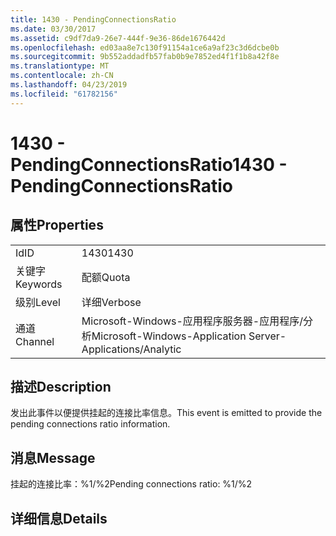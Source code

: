 ```yaml
---
title: 1430 - PendingConnectionsRatio
ms.date: 03/30/2017
ms.assetid: c9df7da9-26e7-444f-9e36-86de1676442d
ms.openlocfilehash: ed03aa8e7c130f91154a1ce6a9af23c3d6dcbe0b
ms.sourcegitcommit: 9b552addadfb57fab0b9e7852ed4f1f1b8a42f8e
ms.translationtype: MT
ms.contentlocale: zh-CN
ms.lasthandoff: 04/23/2019
ms.locfileid: "61782156"
---
```

# <a name="1430---pendingconnectionsratio"></a><span data-ttu-id="e3317-102">1430 - PendingConnectionsRatio</span><span class="sxs-lookup"><span data-stu-id="e3317-102">1430 - PendingConnectionsRatio</span></span>
## <a name="properties"></a><span data-ttu-id="e3317-103">属性</span><span class="sxs-lookup"><span data-stu-id="e3317-103">Properties</span></span>  
  
|||  
|-|-|  
|<span data-ttu-id="e3317-104">Id</span><span class="sxs-lookup"><span data-stu-id="e3317-104">ID</span></span>|<span data-ttu-id="e3317-105">1430</span><span class="sxs-lookup"><span data-stu-id="e3317-105">1430</span></span>|  
|<span data-ttu-id="e3317-106">关键字</span><span class="sxs-lookup"><span data-stu-id="e3317-106">Keywords</span></span>|<span data-ttu-id="e3317-107">配额</span><span class="sxs-lookup"><span data-stu-id="e3317-107">Quota</span></span>|  
|<span data-ttu-id="e3317-108">级别</span><span class="sxs-lookup"><span data-stu-id="e3317-108">Level</span></span>|<span data-ttu-id="e3317-109">详细</span><span class="sxs-lookup"><span data-stu-id="e3317-109">Verbose</span></span>|  
|<span data-ttu-id="e3317-110">通道</span><span class="sxs-lookup"><span data-stu-id="e3317-110">Channel</span></span>|<span data-ttu-id="e3317-111">Microsoft-Windows-应用程序服务器-应用程序/分析</span><span class="sxs-lookup"><span data-stu-id="e3317-111">Microsoft-Windows-Application Server-Applications/Analytic</span></span>|  
  
## <a name="description"></a><span data-ttu-id="e3317-112">描述</span><span class="sxs-lookup"><span data-stu-id="e3317-112">Description</span></span>  
 <span data-ttu-id="e3317-113">发出此事件以便提供挂起的连接比率信息。</span><span class="sxs-lookup"><span data-stu-id="e3317-113">This event is emitted to provide the pending connections ratio information.</span></span>  
  
## <a name="message"></a><span data-ttu-id="e3317-114">消息</span><span class="sxs-lookup"><span data-stu-id="e3317-114">Message</span></span>  
 <span data-ttu-id="e3317-115">挂起的连接比率：%1/%2</span><span class="sxs-lookup"><span data-stu-id="e3317-115">Pending connections ratio: %1/%2</span></span>  
  
## <a name="details"></a><span data-ttu-id="e3317-116">详细信息</span><span class="sxs-lookup"><span data-stu-id="e3317-116">Details</span></span>
